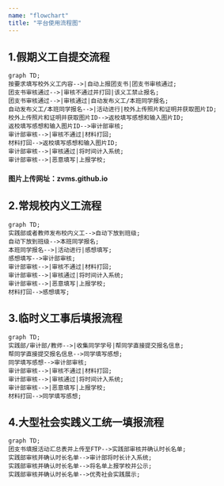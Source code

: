 ```yaml
---
name: "flowchart"
title: "平台使用流程图"
---
```


## 1.假期义工自提交流程

```mermaid
graph TD;
按要求填写校外义工内容-->|自动上报团支书|团支书审核通过;
团支书审核通过-->|审核不通过并打回|该义工禁止报名;
团支书审核通过-->|审核通过|自动发布义工/本班同学报名;
自动发布义工/本班同学报名-->|活动进行|校外上传照片和证明并获取图片ID;
校外上传照片和证明并获取图片ID-->返校填写感想和输入图片ID;
返校填写感想和输入图片ID-->审计部审核;
审计部审核-->|审核不通过|材料打回;
材料打回-->返校填写感想和输入图片ID;
审计部审核-->|审核通过|将时间计入系统;
审计部审核-->|恶意填写|上报学校;
```
#### 图片上传网址：zvms.github.io


## 2.常规校内义工流程

```mermaid
graph TD;
实践部或者教师发布校内义工-->自动下放到班级;
自动下放到班级-->本班同学报名;
本班同学报名-->|活动进行|感想填写;
感想填写-->审计部审核;
审计部审核-->|审核不通过|材料打回;
审计部审核-->|审核通过|将时间计入系统;
审计部审核-->|恶意填写|上报学校;
材料打回-->感想填写;
```

## 3.临时义工事后填报流程

```mermaid
graph TD;
实践部/审计部/教师-->|收集同学学号|帮同学直接提交报名信息;
帮同学直接提交报名信息-->同学填写感想;
同学填写感想-->审计部审核;
审计部审核-->|审核不通过|材料打回;
审计部审核-->|审核通过|将时间计入系统;
审计部审核-->|恶意填写|上报学校;
材料打回-->同学填写感想;
```

## 4.大型社会实践义工统一填报流程

```mermaid
graph TD;
团支书填报活动汇总表并上传至FTP-->实践部审核并确认时长名单;
实践部审核并确认时长名单-->审计部将时长计入系统;
实践部审核并确认时长名单-->将名单上报学校并公示;
实践部审核并确认时长名单-->优秀社会实践展示;
```
